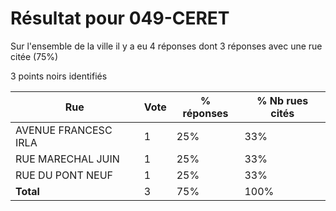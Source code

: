 # Résultat pour 049-CERET

Sur l'ensemble de la ville il y a eu 4 réponses dont 3 réponses avec une rue citée (75%)

3 points noirs identifiés

| Rue | Vote | % réponses | % Nb rues cités|
|-----|------|------------|----------------|
| AVENUE FRANCESC IRLA | 1 | 25% | 33%|
| RUE MARECHAL JUIN | 1 | 25% | 33%|
| RUE DU PONT NEUF | 1 | 25% | 33%|
| **Total** | 3 | 75% | 100%|
